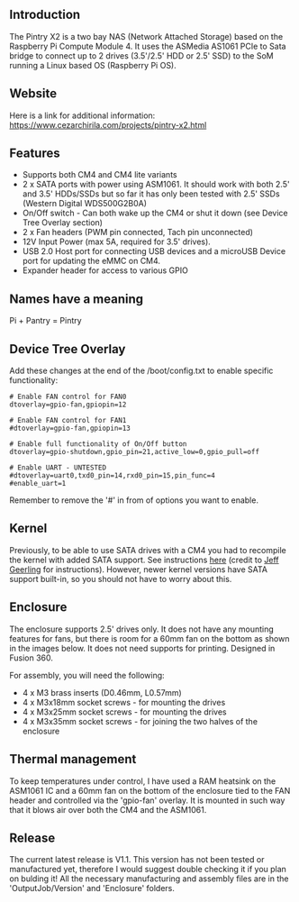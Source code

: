 ## Introduction
The Pintry X2 is a two bay NAS (Network Attached Storage) based on the Raspberry Pi Compute Module 4. It uses the ASMedia AS1061 PCIe to Sata bridge to connect up to 2 drives (3.5'/2.5' HDD or 2.5' SSD) to the SoM running a Linux based OS (Raspberry Pi OS).

## Website
Here is a link for additional information: https://www.cezarchirila.com/projects/pintry-x2.html

## Features
* Supports both CM4 and CM4 lite variants
* 2 x SATA ports with power using ASM1061. It should work with both 2.5' and 3.5' HDDs/SSDs but so far it has only been tested with 2.5' SSDs (Western Digital WDS500G2B0A)
* On/Off switch - Can both wake up the CM4 or shut it down (see Device Tree Overlay section) 
* 2 x Fan headers (PWM pin connected, Tach pin unconnected)
* 12V Input Power (max 5A, required for 3.5' drives). 
* USB 2.0 Host port for connecting USB devices and a microUSB Device port for updating the eMMC on CM4. 
* Expander header for access to various GPIO

## Names have a meaning
Pi + Pantry = Pintry

## Device Tree Overlay
Add these changes at the end of the /boot/config.txt to enable specific functionality:
```
# Enable FAN control for FAN0
dtoverlay=gpio-fan,gpiopin=12

# Enable FAN control for FAN1
#dtoverlay=gpio-fan,gpiopin=13

# Enable full functionality of On/Off button
dtoverlay=gpio-shutdown,gpio_pin=21,active_low=0,gpio_pull=off

# Enable UART - UNTESTED
#dtoverlay=uart0,txd0_pin=14,rxd0_pin=15,pin_func=4
#enable_uart=1  
```
Remember to remove the '#' in from of options you want to enable. 

## Kernel
Previously, to be able to use SATA drives with a CM4 you had to recompile the kernel with added SATA support. See instructions [here](https://github.com/geerlingguy/raspberry-pi-pcie-devices/issues/1#issuecomment-717578358) (credit to [Jeff Geerling](github.com/geerlingguy) for instructions). However, newer kernel versions have SATA support built-in, so you should not have to worry about this.

## Enclosure
The enclosure supports 2.5' drives only. It does not have any mounting features for fans, but there is room for a 60mm fan on the bottom as shown in the images below. It does not need supports for printing. Designed in Fusion 360.

For assembly, you will need the following:
* 4 x M3 brass inserts (D0.46mm, L0.57mm)
* 4 x M3x18mm socket screws - for mounting the drives 
* 4 x M3x25mm socket screws - for mounting the drives
* 4 x M3x35mm socket screws - for joining the two halves of the enclosure

## Thermal management
To keep temperatures under control, I have used a RAM heatsink on the ASM1061 IC and a 60mm fan on the bottom of the enclosure tied to the FAN header and controlled via the 'gpio-fan' overlay. It is mounted in such way that it blows air over both the CM4 and the ASM1061.  

## Release
The current latest release is V1.1. This version has not been tested or manufactured yet, therefore I would suggest double checking it if you plan on bulding it!
All the necessary manufacturing and assembly files are in the 'OutputJob/Version' and 'Enclosure' folders.
